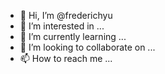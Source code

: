 - 👋 Hi, I’m @frederichyu
- 👀 I’m interested in ...
- 🌱 I’m currently learning ...
- 💞️ I’m looking to collaborate on ...
- 📫 How to reach me ...

<!---
frederichyu/frederichyu is a ✨ special ✨ repository because its `README.md` (this file) appears on your GitHub profile.
You can click the Preview link to take a look at your changes.
--->
